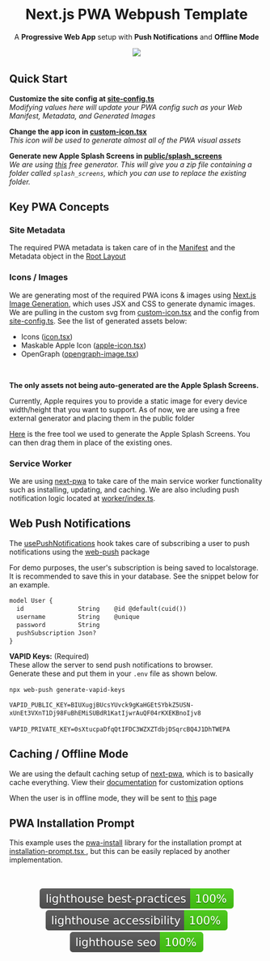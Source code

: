 <p align="center">
  <br><h1 align="center">Next.js PWA Webpush Template</h1>
  <p align="center">
    A <strong>Progressive Web App</strong> setup with <strong>Push Notifications</strong> and <strong>Offline Mode</strong>
    </p>
   
<div align="center">
  <img src="https://github.com/bcanfield/nextjs-pwa-webpush-template/blob/lighthouse/lighthouse_results/lighthouse_pwa.svg">
</div>


## Quick Start
**Customize the site config at [site-config.ts](https://github.com/bcanfield/nextjs-pwa-webpush-template/blob/main/lib/site-config.ts)** <br/>*Modifying values here will update your PWA config such as your Web Manifest, Metadata, and Generated Images*

**Change the app icon in [custom-icon.tsx](https://github.com/bcanfield/nextjs-pwa-webpush-template/blob/main/app/_icons/custom-icon.tsx)**<br/> *This icon will be used to generate almost all of the PWA visual assets*

**Generate new Apple Splash Screens in [public/splash_screens](https://github.com/bcanfield/nextjs-pwa-webpush-template/blob/main/public/splash_screens)**<br/> *We are using [this](https://progressier.com/pwa-icons-and-ios-splash-screen-generator) free generator. This will give you a zip file containing a folder called `splash_screens`, which you can use to replace the existing folder.*


## Key PWA Concepts

### Site Metadata
The required PWA metadata is taken care of in the [Manifest](https://github.com/bcanfield/nextjs-pwa-webpush-template/blob/main/app/manifest.ts) and the Metadata object in the [Root Layout](https://github.com/bcanfield/nextjs-pwa-webpush-template/blob/main/app/layout.tsx)

### Icons / Images
We are generating most of the required PWA icons & images using [Next.js Image Generation](https://nextjs.org/docs/app/api-reference/functions/image-response), which uses JSX and CSS to generate dynamic images. We are pulling in the custom svg from [custom-icon.tsx](https://github.com/bcanfield/nextjs-pwa-webpush-template/blob/main/app/_icons/custom-icon.tsx) and the config from [site-config.ts](https://github.com/bcanfield/nextjs-pwa-webpush-template/blob/main/lib/site-config.ts). See the list of generated assets below:

- Icons ([icon.tsx](https://github.com/bcanfield/nextjs-pwa-webpush-template/blob/main/app/icon.tsx))
- Maskable Apple Icon ([apple-icon.tsx](https://github.com/bcanfield/nextjs-pwa-webpush-template/blob/main/app/apple-icon.tsx))
- OpenGraph ([opengraph-image.tsx](https://github.com/bcanfield/nextjs-pwa-webpush-template/blob/main/app/opengraph-image.tsx))

<br/>

**The only assets not being auto-generated are the Apple Splash Screens.** 

Currently, Apple requires you to provide a static image for every device width/height that you want to support. As of now, we are using a free external generator and placing them in the public folder

[Here](https://progressier.com/pwa-icons-and-ios-splash-screen-generator) is the free tool we used to generate the Apple Splash Screens. You can then drag them in place of the existing ones.


### Service Worker
We are using [next-pwa](https://github.com/DuCanhGH/next-pwa) to take care of the main service worker functionality such as installing, updating, and caching. We are also including push notification logic located at [worker/index.ts](https://github.com/bcanfield/nextjs-pwa-webpush-template/blob/main/worker/index.ts).

## Web Push Notifications
The [usePushNotifications](https://github.com/bcanfield/nextjs-pwa-webpush-template/blob/main/app/_hooks/usePushNotifications.tsx) hook takes care of subscribing a user to push notifications using the [web-push](https://www.npmjs.com/package/web-push) package

For demo purposes, the user's subscription is being saved to localstorage. It is recommended to save this in your database. See the snippet below for an example.

```
model User {
  id               String    @id @default(cuid())
  username         String    @unique
  password         String    
  pushSubscription Json?
}
```

**VAPID Keys:** (Required) <br/>These allow the server to send push notifications to browser.<br/> Generate these and put them in your `.env` file as shown below.

`npx web-push generate-vapid-keys`

```
VAPID_PUBLIC_KEY=BIUXugjBUcsYUvck9gKaHGEtSYbkZ5USN-xUnEt3VXnT1Dj98FuBhEMiSUBdR1KatIjwrAuQF04rKXEKBnoIjv8

VAPID_PRIVATE_KEY=0sXtucpaDfqQtIFDC3WZXZTdbjDSqrcBQ4J1DhTWEPA
```

## Caching / Offline Mode
We are using the default caching setup of [next-pwa](https://github.com/DuCanhGH/next-pwa), which is to basically cache everything. View their [documentation](https://ducanh-next-pwa.vercel.app/) for customization options

When the user is in offline mode, they will be sent to [this](https://github.com/bcanfield/nextjs-pwa-webpush-template/blob/main/app/offline/page.tsx) page 

## PWA Installation Prompt
This example uses the [pwa-install](https://github.com/khmyznikov/pwa-install) library for the installation prompt at [installation-prompt.tsx ](https://github.com/bcanfield/nextjs-pwa-webpush-template/blob/main/app/_components/installation-prompt.tsx), but this can be easily replaced by another implementation.

<br/>
<br/>

<div align="center">
  <img src="https://github.com/bcanfield/nextjs-pwa-webpush-template/blob/lighthouse/lighthouse_results/lighthouse_best-practices.svg">
<img src="https://github.com/bcanfield/nextjs-pwa-webpush-template/blob/lighthouse/lighthouse_results/lighthouse_accessibility.svg">
<img src="https://github.com/bcanfield/nextjs-pwa-webpush-template/blob/lighthouse/lighthouse_results/lighthouse_seo.svg">
</div>
